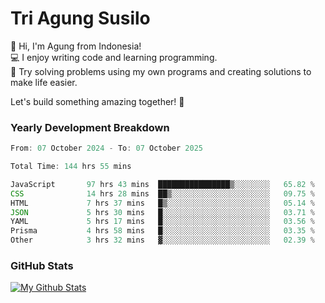 # Tri Agung Susilo

👋 Hi, I'm Agung from Indonesia!<br>
💻 I enjoy writing code and learning programming.<br>
🧠 Try solving problems using my own programs and creating solutions to make life easier.

Let's build something amazing together! 🚀

### Yearly Development Breakdown

<!--START_SECTION:waka-->

```TypeScript JavaScript PHP
From: 07 October 2024 - To: 07 October 2025

Total Time: 144 hrs 55 mins

JavaScript       97 hrs 43 mins  ████████████████▒░░░░░░░░   65.82 %
CSS              14 hrs 28 mins  ██▒░░░░░░░░░░░░░░░░░░░░░░   09.75 %
HTML             7 hrs 37 mins   █▒░░░░░░░░░░░░░░░░░░░░░░░   05.14 %
JSON             5 hrs 30 mins   █░░░░░░░░░░░░░░░░░░░░░░░░   03.71 %
YAML             5 hrs 17 mins   █░░░░░░░░░░░░░░░░░░░░░░░░   03.56 %
Prisma           4 hrs 58 mins   █░░░░░░░░░░░░░░░░░░░░░░░░   03.35 %
Other            3 hrs 32 mins   ▓░░░░░░░░░░░░░░░░░░░░░░░░   02.39 %
```

<!--END_SECTION:waka-->

### GitHub Stats

[![My Github Stats](https://github-readme-stats.vercel.app/api?username=triagung128&show_icons=true&hide=contribs,issues&count_private=true&theme=tokyonight)](https://github.com/triagung128)

<!-- [![Top Langs](https://github-readme-stats.vercel.app/api/top-langs/?username=triagung128&layout=compact)](https://github.com/triagung128) -->
